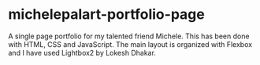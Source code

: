 # michelepalart-portfolio-page

A single page portfolio for my talented friend Michele. This has been done with HTML, CSS and JavaScript. The main layout is organized with Flexbox and I have used Lightbox2 by Lokesh Dhakar. 
